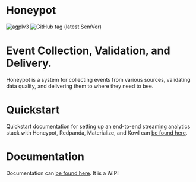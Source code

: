 # Honeypot

![agplv3](https://img.shields.io/badge/license-AGPLv3-brightgreen)
![GitHub tag (latest SemVer)](https://img.shields.io/github/v/tag/silverton-io/honeypot)


# Event Collection, Validation, and Delivery.

Honeypot is a system for collecting events from various sources, validating data quality, and delivering them to where they need to bee.


# Quickstart

Quickstart documentation for setting up an end-to-end streaming analytics stack with Honeypot, Redpanda, Materialize, and Kowl can [be found here](https://honeypot.silverton.io/examples/quickstart).


# Documentation

Documentation can [be found here](https://honeypot.silverton.io/). It is a WIP!
